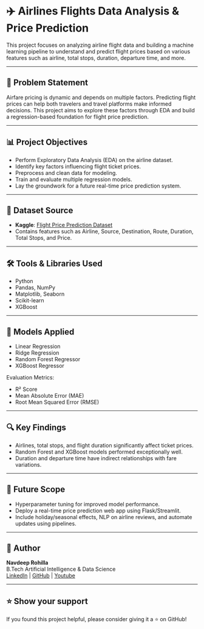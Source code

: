 # ✈️ Airlines Flights Data Analysis & Price Prediction

This project focuses on analyzing airline flight data and building a machine learning pipeline to understand and predict flight prices based on various features such as airline, total stops, duration, departure time, and more.

---

## 📌 Problem Statement

Airfare pricing is dynamic and depends on multiple factors. Predicting flight prices can help both travelers and travel platforms make informed decisions. This project aims to explore these factors through EDA and build a regression-based foundation for flight price prediction.

---

## 📊 Project Objectives

- Perform Exploratory Data Analysis (EDA) on the airline dataset.
- Identify key factors influencing flight ticket prices.
- Preprocess and clean data for modeling.
- Train and evaluate multiple regression models.
- Lay the groundwork for a future real-time price prediction system.

---

## 📁 Dataset Source

- **Kaggle**: [Flight Price Prediction Dataset](https://www.kaggle.com/datasets/rohitgrewal/airlines-flights-data/data)
- Contains features such as Airline, Source, Destination, Route, Duration, Total Stops, and Price.

---

## 🛠️ Tools & Libraries Used

- Python
- Pandas, NumPy
- Matplotlib, Seaborn
- Scikit-learn
- XGBoost

---

## 🤖 Models Applied

- Linear Regression
- Ridge Regression
- Random Forest Regressor
- XGBoost Regressor

Evaluation Metrics:
- R² Score
- Mean Absolute Error (MAE)
- Root Mean Squared Error (RMSE)

---

## 🔍 Key Findings

- Airlines, total stops, and flight duration significantly affect ticket prices.
- Random Forest and XGBoost models performed exceptionally well.
- Duration and departure time have indirect relationships with fare variations.

---

## 🚀 Future Scope

- Hyperparameter tuning for improved model performance.
- Deploy a real-time price prediction web app using Flask/Streamlit.
- Include holiday/seasonal effects, NLP on airline reviews, and automate updates using pipelines.

---

## 📌 Author

**Navdeep Rohilla**  
B.Tech Artificial Intelligence & Data Science  
[LinkedIn](https://www.linkedin.com/in/navdeeprohilla20) | [GitHub](https://github.com/navdeeprohilla03) |
[Youtube](https://www.youtube.com/@codewithnavdeep)

---

## ⭐️ Show your support

If you found this project helpful, please consider giving it a ⭐️ on GitHub!

